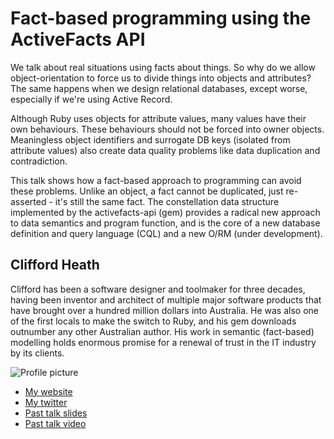 # Fact-based programming using the ActiveFacts API

We talk about real situations using facts about things. So why do we allow
object-orientation to force us to divide things into objects and attributes?
The same happens when we design relational databases, except worse, especially
if we're using Active Record.

Although Ruby uses objects for attribute values, many values have their own
behaviours. These behaviours should not be forced into owner objects.
Meaningless object identifiers and surrogate DB keys (isolated from attribute
values) also create data quality problems like data duplication and
contradiction.

This talk shows how a fact-based approach to programming can avoid these
problems.  Unlike an object, a fact cannot be duplicated, just re-asserted -
it's still the same fact.  The constellation data structure implemented by
the activefacts-api (gem) provides a radical new approach to data semantics
and program function, and is the core of a new database definition and query
language (CQL) and a new O/RM (under development).

## Clifford Heath

Clifford has been a software designer and toolmaker for three decades, having
been inventor and architect of multiple major software products that have brought
over a hundred million dollars into Australia.  He was also one of the first
locals to make the switch to Ruby, and his gem downloads outnumber any other
Australian author. His work in semantic (fact-based) modelling holds enormous
promise for a renewal of trust in the IT industry by its clients.

![Profile picture](https://raw.github.com/cjheath/rubyconfau-2013-cfp/master/clifford_heath-fact-based-programming/profile_picture_640x480.jpg)

- [My website](http://dataconstellation.com)
- [My twitter](https://twitter.com/cliffordheath)
- [Past talk slides](http://dataconstellation.com/ActiveFacts/CQL%20Slides%202009.pdf)
- [Past talk video](http://dataconstellation.com/screencasts/CQL.shtml)

